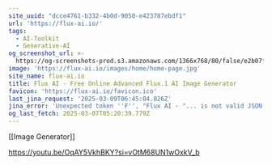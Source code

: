 ```yaml
---
site_uuid: "dcce4761-b332-4b0d-9050-e423787ebdf1"
url: 'https://flux-ai.io/'
tags:
  - AI-Toolkit
  - Generative-AI
og_screenshot_url: >-
  https://og-screenshots-prod.s3.amazonaws.com/1366x768/80/false/e2b07f18a002328b75dee1642feb2347272f4c255dfdbf819389abe537316ec7.jpeg
image: 'https://flux-ai.io/images/home/home-page.jpg'
site_name: flux-ai.io
title: Flux AI - Free Online Advanced Flux.1 AI Image Generator
favicon: 'https://flux-ai.io/favicon.ico'
last_jina_request: '2025-03-09T06:45:04.826Z'
jina_error: 'Unexpected token ''F'', "Flux AI - "... is not valid JSON'
og_last_fetch: 2025-03-07T05:20:39.779Z
---
```

[[Image Generator]]

https://youtu.be/OqAY5VkhBKY?si=vOtM68UN1wOxkV_b
